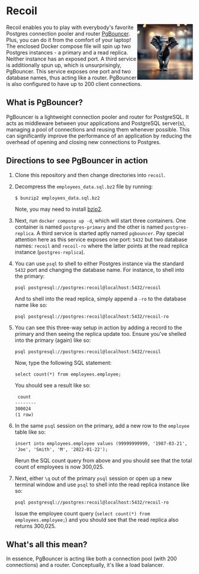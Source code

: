 # Recoil

<img src="img/logo.png" align="right"
     alt="Recoil logo" width="150" height="150">

Recoil enables you to play with everybody's favorite Postgres connection pooler and router [PgBouncer](https://www.pgbouncer.org/). Plus, you can do it from the comfort of your laptop! The enclosed Docker compose file will spin up two Postgres instances - a primary and a read replica. Neither instance has an exposed port. A third service is additionally spun up, which is unsurprisingly, PgBouncer. This service exposes one port and two database names, thus acting like a router. PgBouncer is also configured to have up to 200 client connections. 

## What is PgBouncer? 

PgBouncer is a lightweight connection pooler and router for PostgreSQL. It acts as middleware between your applications and PostgreSQL server(s), managing a pool of connections and reusing them whenever possible. This can significantly improve the performance of an application by reducing the overhead of opening and closing new connections to Postgres.

## Directions to see PgBouncer in action

1. Clone this repository and then change directories into `recoil`. 

2. Decompress the `employees_data.sql.bz2` file by running:

    ```
    $ bunzip2 employees_data.sql.bz2
    ```

    Note, you may need to install [bzip2](https://en.wikipedia.org/wiki/Bzip2). 

3. Next, run `docker compose up -d`, which will start three containers. One container is named `postgres-primary` and the other is named `postgres-replica`. A third service is started aptly named `pgbouncer`. Pay special attention here as this service exposes one port: `5432` but two database names: `recoil` and `recoil-ro` where the latter points at the read replica instance (`postgres-replica`).

4. You can use `psql` to shell to either Postgres instance via the standard `5432` port and changing the database name. For instance, to shell into the primary: 

    ```
    psql postgresql://postgres:recoil@localhost:5432/recoil
    ```

    And to shell into the read replica, simply append a `-ro` to the database name like so:

    ```
    psql postgresql://postgres:recoil@localhost:5432/recoil-ro
    ```
5. You can see this three-way setup in action by adding a record to the primary and then seeing the replica update too. Ensure you've shelled into the primary (again) like so:

    ```
    psql postgresql://postgres:recoil@localhost:5432/recoil
    ```

    Now, type the following SQL statement:

    ```
    select count(*) from employees.employee;
    ```

    You should see a result like so:

    ```
     count
    --------
    300024
    (1 row)
    ```

6. In the same `psql` session on the primary, add a new row to the `employee` table like so:

    ```
    insert into employees.employee values (99999999999, '1987-03-21', 'Joe', 'Smith', 'M', '2022-01-22');
    ```
    
    Rerun the SQL count query from above and you should see that the total count of employees is now 300,025. 

7. Next, either `\q` out of the primary `psql` session or open up a new terminal window and use `psql` to shell into the read replica instance like so:

    ```
    psql postgresql://postgres:recoil@localhost:5432/recoil-ro
    ```

    Issue the employee count query (`select count(*) from employees.employee;`) and you should see that the read replica also returns 300,025. 

## What's all this mean?

In essence, PgBouncer is acting like both a connection pool (with 200 connections) and a router. Conceptually, it's like a load balancer. 